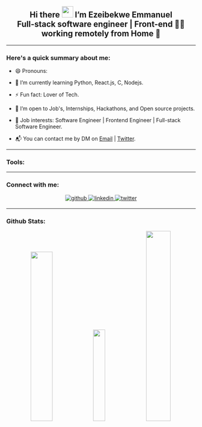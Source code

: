 ## <div align="center">Hi there <img src="https://media.giphy.com/media/hvRJCLFzcasrR4ia7z/giphy.gif" width="30px"> I’m Ezeibekwe Emmanuel <br/>Full-stack software engineer | Front-end 👨‍💻 <br/>working remotely from Home 🚀</div> 

---

### Here's a quick summary about me:

- :smile: Pronouns:

- 🌱 I’m currently learning Python, React.js, C, Nodejs.

- ⚡ Fun fact: Lover of Tech.

- :open_file_folder: I’m open to Job's, Internships, Hackathons, and Open source projects.

- 💼 Job interests: Software Engineer | Frontend Engineer | Full-stack Software Engineer.

- :mailbox_with_mail: You can contact me by DM on [Email](ezeibekweemma@gmail.com) | [Twitter](https://twitter.com/ezeibekweemma).

---

### Tools:



---

### Connect with me: 
<div align="center">
<a href="https://github.com/ezeibekweemma" target="_blank">
<img src=https://img.shields.io/badge/github-%2324292e.svg?&style=for-the-badge&logo=github&logoColor=white alt=github style="margin-bottom: 5px;" />
</a>
<a href="https://linkedin.com/in/ezeibekweemma" target="_blank">
<img src=https://img.shields.io/badge/linkedin-%231E77B5.svg?&style=for-the-badge&logo=linkedin&logoColor=white alt=linkedin style="margin-bottom: 5px;" />
</a>
<a href="https://twitter.com/ezeibekweemma" target="_blank">
<img src=https://img.shields.io/badge/twitter-%2300acee.svg?&style=for-the-badge&logo=twitter&logoColor=white alt=twitter style="margin-bottom: 5px;" />
</a>  
</div>

---

### Github Stats:
<div align="center">
  <img src="https://github-readme-stats.vercel.app/api?username=ezeibekweemma&show_icons=true&count_private=true&hide_border=true" width="34%"/>
  <img src="https://github-readme-stats.vercel.app/api/top-langs/?username=ezeibekweemma&hide_border=true&layout=compact" width="25%" />
  <img src="https://github-readme-streak-stats.herokuapp.com/?user=ezeibekweemma" width="36%" />
</div> 
